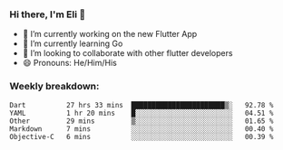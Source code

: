 ### Hi there, I'm Eli 👋
- 🔭 I’m currently working on the new Flutter App
- 🌱 I’m currently learning Go
- 🦄 I’m looking to collaborate with other flutter developers
- 😄 Pronouns: He/Him/His

### Weekly breakdown:
<!--START_SECTION:waka-->
```text
Dart          27 hrs 33 mins  ███████████████████████▒░   92.78 % 
YAML          1 hr 20 mins    █░░░░░░░░░░░░░░░░░░░░░░░░   04.51 % 
Other         29 mins         ▒░░░░░░░░░░░░░░░░░░░░░░░░   01.65 % 
Markdown      7 mins          ░░░░░░░░░░░░░░░░░░░░░░░░░   00.40 % 
Objective-C   6 mins          ░░░░░░░░░░░░░░░░░░░░░░░░░   00.39 % 
```
<!--END_SECTION:waka-->
